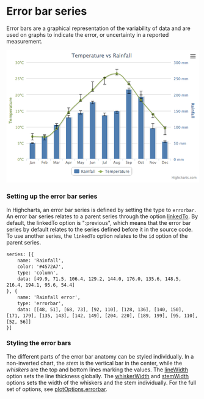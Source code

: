 Error bar series
================

Error bars are a graphical representation of the variability of data and are used on graphs to indicate the error, or uncertainty in a reported measurement. 

![error-bar.png](error-bar.png)

### Setting up the error bar series

In Highcharts, an error bar series is defined by setting the type to `errorbar`. An error bar series relates to a parent series through the option [linkedTo](http://api.highcharts.com/highcharts/plotOptions.errorbar.linkedTo). By default, the linkedTo option is ":previous", which means that the error bar series by default relates to the series defined before it in the source code. To use another series, the `linkedTo` option relates to the `id` option of the parent series.

    
    series: [{
        name: 'Rainfall',
        color: '#4572A7',
        type: 'column',
        data: [49.9, 71.5, 106.4, 129.2, 144.0, 176.0, 135.6, 148.5, 216.4, 194.1, 95.6, 54.4]
    }, { 
        name: 'Rainfall error',
        type: 'errorbar',
        data: [[48, 51], [68, 73], [92, 110], [128, 136], [140, 150], [171, 179], [135, 143], [142, 149], [204, 220], [189, 199], [95, 110], [52, 56]]
    }]

### Styling the error bars

The different parts of the error bar anatomy can be styled individually. In a non-inverted chart, the _stem_ is the vertical bar in the center, while the _whiskers_ are the top and bottom lines marking the values. The [lineWidth](http://api.highcharts.com/highcharts/plotOptions.errorbar.lineWidth) option sets the line thickness globally. The [whiskerWidth](http://api.highcharts.com/highcharts/plotOptions.errorbar.whiskerWidth) and [stemWidth](http://api.highcharts.com/highcharts/plotOptions.errorbar.stemWidth) options sets the width of the whiskers and the stem individually. For the full set of options, see [plotOptions.errorbar](http://api.highcharts.com/highcharts/plotOptions.errorbar).